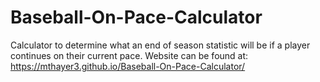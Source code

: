 # Baseball-On-Pace-Calculator
Calculator to determine what an end of season statistic will be if a player continues on their current pace.
Website can be found at: https://mthayer3.github.io/Baseball-On-Pace-Calculator/



